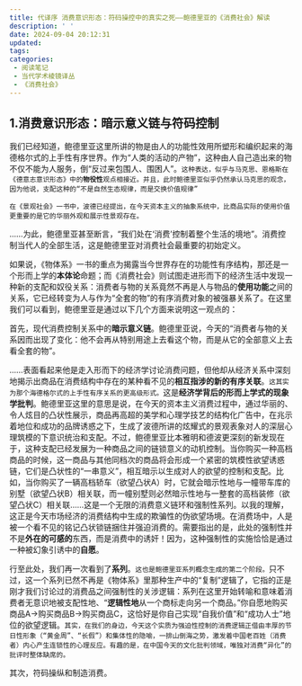 ```yaml
---
title: 代译序 消费意识形态：符码操控中的真实之死——鲍德里亚的《消费社会》解读
description: ' '
date: 2024-09-04 20:12:31
updated:
tags:
categories:
 - 阅读笔记
 - 当代学术棱镜译丛
 - 《消费社会》
---
```

## 1.消费意识形态：暗示意义链与符码控制

我们已经知道，鲍德里亚这里所讲的物是由人的功能性效用所塑形和编织起来的海德格尔式的上手性有序世界。作为“人类的活动的产物”，这种由人自己造出来的物不仅不能为人服务，倒“反过来包围人、围困人”。<code>这种表达，似乎与马克思、恩格斯在《德意志意识形态》中的**物役性**观点相接近。并且，此时鲍德里亚似乎仍然承认马克思的观念，因为他说，支配这种的“不是自然生态规律，而是交换价值规律”</code>

<code>在《景观社会》一书中，波德已经提出，在今天资本主义的抽象系统中，比商品实际的使用价值更重要的是它的华丽外观和展示性景观存在。</code>

……为此，鲍德里亚甚至断言，“我们处在‘消费’控制着整个生活的境地”。消费控制当代人的全部生活，这是鲍德里亚对消费社会最重要的初始定义。

如果说，《物体系》一书的重点为揭露当今世界存在的功能性有序结构，那还是一个形而上学的**本体论**命题；而《消费社会》则试图走进形而下的经济生活中发现一种新的支配和奴役关系：消费者与物的关系竟然不再是人与物品的**使用功能**之间的关系，它已经转变为人与作为“全套的物”的有序消费对象的被强暴关系了。在这里我们可以看到，鲍德里亚是通过以下几个方面来说明这一观点的：

首先，现代消费控制关系中的**暗示意义链**。鲍德里亚说，今天的“消费者与物的关系因而出现了变化：他不会再从特别用途上去看这个物，而是从它的全部意义上去看全套的物”。

……表面看起来他是走入形而下的经济学讨论消费问题，但他却从经济关系中深刻地揭示出商品在消费结构中存在的某种看不见的**相互指涉的新的有序关联**。<code>这其实为那个海德格尔式的上手性有序关系的更高级形式。</code>这是**经济学背后的形而上学式的现象学批判**。鲍德里亚这里的意思是说，在今天的资本主义消费过程中，通过华丽的、令人炫目的凸状性展示，商品再高超的美学和心理学技艺的结构化广告中，在兆示着地位和成功的品牌诱惑之下，生成了波德所讲的炫耀式的景观表象对人的深层心理筑模的下意识统治和支配。不过，鲍德里亚比本雅明和德波更深刻的新发现在于，这种支配已经发展为一种商品之间的链锁意义的动机控制。当你购买一种高档商品的时候，这一商品与其他同档次的商品将会形成一个紧密的筑模性欲望诱惑链，它们是凸状性的“一串意义”，相互暗示以生成对人的欲望的控制和支配。比如，当你购买了一辆高档轿车（欲望凸状A）时，它就会暗示性地与一幢带车库的别墅（欲望凸状B）相关联，而一幢别墅则必然暗示性地与一整套的高档装修（欲望凸状C）相关联……这是一个无限的消费意义链环和强制性系列。以我的理解，这正是今天市场经济的消费结构中生成的欺骗性的伪欲望场境。在消费场中，人是被一个看不见的铭记凸状锁链捆住并强迫消费的。需要指出的是，此处的强制性并不是**外在的可感的**东西，而是消费中的诱奸！因为，这种强制性的实施恰恰是通过一种被幻象引诱中的**自愿**。

行至此处，我们再一次看到了**系列**。<code>这也是鲍德里亚系列概念生成的第二个阶段。</code>只不过，这一个系列已然不再是《物体系》里那种生产中的“复制”逻辑了，它指的正是刚才我们讨论过的消费品之间强制性的关涉逻辑：系列在这里开始转喻和意味着消费者无意识地被支配性地、“**逻辑性地**从一个商标走向另一个商品。”你自愿地购买商品A→购买商品B→购买商品C，这恰好是你自己实现“自我价值”和“成功人士”地位的欲望逻辑。<code>其实，在我们的身边，今天这个实质为强迫性控制的消费逻辑正借由丰厚的节日性形象（“黄金周”、“长假”）和集体性的隐喻，一排山倒海之势，激发着中国老百姓（消费者）内心产生连锁性的心理反应。有趣的是，在中国今天的文化批判领域，唯独对消费“异化”的批评时整体缺席的。</code>

其次，符码操纵和制造消费。